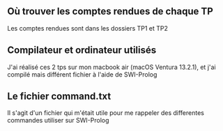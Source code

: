 ## Où trouver les comptes rendues de chaque TP

Les comptes rendues sont dans les dossiers TP1 et TP2 

## Compilateur et ordinateur utilisés

J'ai réalisé ces 2 tps sur mon macbook air (macOS Ventura 13.2.1), et j'ai compilé mais différent fichier à l'aide de SWI-Prolog 

## Le fichier command.txt

Il s'agit d'un fichier qui m'était utile pour me rappeler des differentes commandes utiliser sur SWI-Prolog

